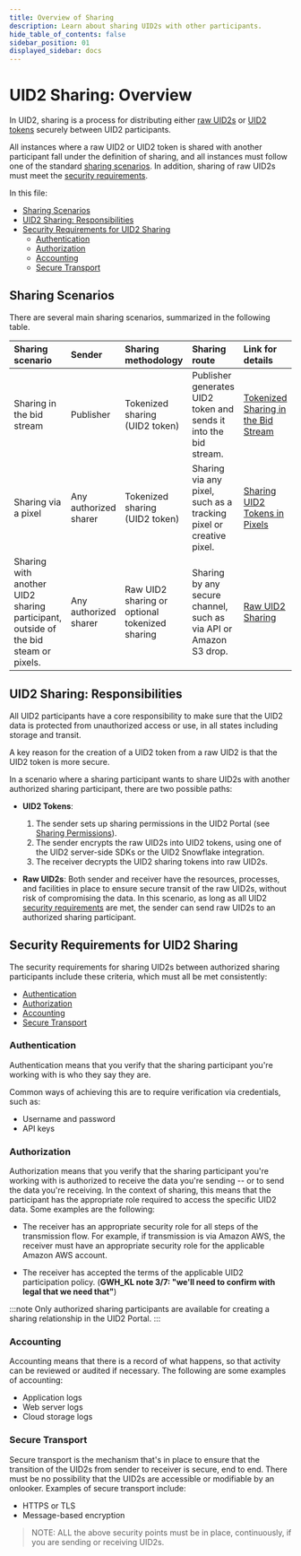 ```yaml
---
title: Overview of Sharing
description: Learn about sharing UID2s with other participants.
hide_table_of_contents: false
sidebar_position: 01
displayed_sidebar: docs
---
```


# UID2 Sharing: Overview 

In UID2, sharing is a process for distributing either [raw UID2s](../ref-info/glossary-uid.md#gl-raw-uid2) or [UID2 tokens](../ref-info/glossary-uid.md#gl-raw-uid2) securely between UID2 participants.

All instances where a raw UID2 or UID2 token is shared with another participant fall under the definition of sharing, and all instances must follow one of the standard [sharing scenarios](#sharing-scenarios). In addition, sharing of raw UID2s must meet the [security requirements](#security-requirements-for-raw-uid2-sharing).

In this file:
- [Sharing Scenarios](#sharing-scenarios)
- [UID2 Sharing: Responsibilities](#uid2-sharing-responsibilities)
- [Security Requirements for UID2 Sharing](#security-requirements-for-uid2-sharing)
  - [Authentication](#authentication)
  - [Authorization](#authorization)
  - [Accounting](#accounting)
  - [Secure Transport](#secure-transport)

## Sharing Scenarios

There are several main sharing scenarios, summarized in the following table.

| Sharing scenario | Sender | Sharing methodology | Sharing route | Link for details
| :--- | :--- | :--- | :--- | :--- |
| Sharing in the bid stream | Publisher | Tokenized sharing (UID2 token) | Publisher generates UID2 token and sends it into the bid stream.  | [Tokenized Sharing in the Bid Stream](sharing-tokenized-from-data-bid-stream.md) |
| Sharing via a pixel | Any authorized sharer | Tokenized sharing (UID2 token) | Sharing via any pixel, such as a tracking pixel or creative pixel. | [Sharing UID2 Tokens in Pixels](sharing-pixels.md) |
| Sharing with another UID2 sharing participant, outside of the bid steam or pixels. | Any authorized sharer | Raw UID2 sharing or optional tokenized sharing | Sharing by any secure channel, such as via API or Amazon S3 drop. | [Raw UID2 Sharing](#raw-uid2-sharing) |

## UID2 Sharing: Responsibilities

All UID2 participants have a core responsibility to make sure that the UID2 data is protected from unauthorized access or use, in all states including storage and transit.

A key reason for the creation of a UID2 token from a raw UID2 is that the UID2 token is more secure.

In a scenario where a sharing participant wants to share UID2s with another authorized sharing participant, there are two possible paths:

- **UID2 Tokens**:

  1. The sender sets up sharing permissions in the UID2 Portal (see [Sharing Permissions](../portal/sharing-permissions.md)).
  2. The sender encrypts the raw UID2s into UID2 tokens, using one of the UID2 server-side SDKs or the UID2 Snowflake integration.
  3. The receiver decrypts the UID2 sharing tokens into raw UID2s.

- **Raw UID2s**: Both sender and receiver have the resources, processes, and facilities in place to ensure secure transit of the raw UID2s, without risk of compromising the data. In this scenario, as long as all UID2 [security requirements](#security-requirements-for-raw-uid2-sharing) are met, the sender can send raw UID2s to an authorized sharing participant.

## Security Requirements for UID2 Sharing

The security requirements for sharing UID2s between authorized sharing participants include these criteria, which must all be met consistently:

- [Authentication](#authentication)
- [Authorization](#authorization)
- [Accounting](#accounting)
- [Secure Transport](#secure-transport)

### Authentication

Authentication means that you verify that the sharing participant you're working with is who they say they are.

Common ways of achieving this are to require verification via credentials, such as:
- Username and password
- API keys

### Authorization

Authorization means that you verify that the sharing participant you're working with is authorized to receive the data you're sending -- or to send the data you're receiving. In the context of sharing, this means that the participant has the appropriate role required to access the specific UID2 data. Some examples are the following:

- The receiver has an appropriate security role for all steps of the transmission flow. For example, if transmission is via Amazon AWS, the receiver must have an appropriate security role for the applicable Amazon AWS account.

- The receiver has accepted the terms of the applicable UID2 participation policy. (**GWH_KL note 3/7: "we'll need to confirm with legal that we need that"**)

:::note
Only authorized sharing participants are available for creating a sharing relationship in the UID2 Portal.
:::

### Accounting

Accounting means that there is a record of what happens, so that activity can be reviewed or audited if necessary. The following are some examples of accounting:

- Application logs
- Web server logs
- Cloud storage logs

### Secure Transport

Secure transport is the mechanism that's in place to ensure that the transition of the UID2s from sender to receiver is secure, end to end. There must be no possibility that the UID2s are accessible or modifiable by an onlooker. Examples of secure transport include:

- HTTPS or TLS
- Message-based encryption

>NOTE: ALL the above security points must be in place, continuously, if you are sending or receiving UID2s.
